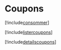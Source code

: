 # Coupons

[!include[consommer](coupons.consommer.autogen.md)]

[!include[listercoupons](coupons.listercoupons.autogen.md)]

[!include[detailscoupons](coupons.detailscoupons.autogen.md)]



















